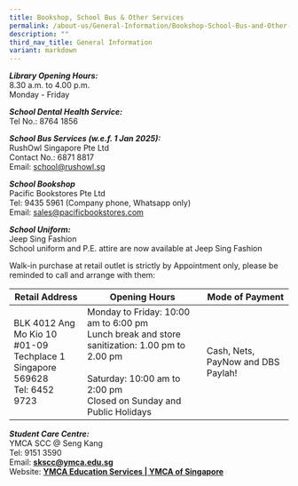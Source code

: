 ```yaml
---
title: Bookshop, School Bus & Other Services
permalink: /about-us/General-Information/Bookshop-School-Bus-and-Other-Services/
description: ""
third_nav_title: General Information
variant: markdown
---
```

**_Library Opening Hours:_**<br>
8.30 a.m. to 4.00 p.m.<br>
Monday - Friday

**_School Dental Health Service:_**<br>
Tel No.: 8764 1856

**_School Bus Services (w.e.f. 1 Jan 2025):_**<br>
RushOwl Singapore Pte Ltd<br>
Contact No.: 6871 8817<br>
Email: school@rushowl.sg

**_School Bookshop_**<br>
Pacific Bookstores Pte Ltd<br>
Tel: 9435 5961 (Company phone, Whatsapp only)<br>
Email: sales@pacificbookstores.com<br>

**_School Uniform:_**<br>
Jeep Sing Fashion  
School uniform and P.E. attire are now available at Jeep Sing Fashion
  
Walk-in purchase at retail outlet is strictly by Appointment only, please be reminded to call and arrange with them:

| Retail Address | Opening Hours | Mode of Payment |
| -------- | -------- | -------- |
| BLK 4012 Ang Mo Kio 10 <br>#01-09 Techplace 1 <br>Singapore 569628<br>Tel: 6452 9723     | Monday to Friday: 10:00 am to 6:00 pm<br>Lunch break and store sanitization: 1.00 pm to 2.00 pm<br><br>Saturday: 10:00 am to 2:00 pm<br>Closed on Sunday and Public Holidays     | Cash, Nets, PayNow and DBS Paylah!    |


**_Student Care Centre:_**<br>
YMCA SCC @ Seng Kang<br>
Tel: 9151 3590<br>
Email:&nbsp;[**skscc@ymca.edu.sg**](mailto:skscc@ymca.edu.sg)<br>
Website:&nbsp;**[YMCA Education Services | YMCA of Singapore](https://www.ymca.org.sg/education/ymca-education-services/)**